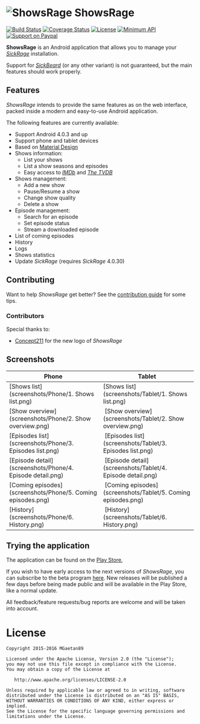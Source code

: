 # ![ShowsRage](app/src/main/res/mipmap-mdpi/ic_launcher.png) ShowsRage

[![Build Status](https://travis-ci.org/MGaetan89/ShowsRage.svg?branch=master)](https://travis-ci.org/MGaetan89/ShowsRage) [![Coverage Status](https://coveralls.io/repos/MGaetan89/ShowsRage/badge.svg?branch=master&service=github)](https://coveralls.io/github/MGaetan89/ShowsRage?branch=master) [![License](https://img.shields.io/badge/license-Apache%202-blue.svg)](https://raw.githubusercontent.com/MGaetan89/ShowsRage/master/LICENSE) [![Minimum API](https://img.shields.io/badge/API-15%2B-green.svg)](https://android-arsenal.com/api?level=15) [![Support on Paypal](https://img.shields.io/badge/paypal-donate-yellow.svg)](https://www.paypal.me/MGaetan89)

**ShowsRage** is an Android application that allows you to manage your *[SickRage](https://www.sickrage.tv/)* installation.

Support for *[SickBeard](http://www.sickbeard.com/)* (or any other variant) is not guaranteed, but the main features should work properly.

## Features

*ShowsRage* intends to provide the same features as on the web interface, packed inside a modern and easy-to-use Android application.

The following features are currently available:

- Support Android 4.0.3 and up
- Support phone and tablet devices
- Based on [Material Design](http://www.google.com/design/)
- Shows information:
    - List your shows
    - List a show seasons and episodes
    - Easy access to *[IMDb](http://www.imdb.com/)* and *[The TVDB](http://thetvdb.com/)*
- Shows management:
    - Add a new show
    - Pause/Resume a show
    - Change show quality
    - Delete a show
- Episode management:
    - Search for an episode
    - Set episode status
    - Stream a downloaded episode
- List of coming episodes
- History
- Logs
- Shows statistics
- Update *SickRage* (requires *SickRage* 4.0.30)

## Contributing

Want to help *ShowsRage* get better? See the [contribution guide](https://github.com/MGaetan89/ShowsRage/blob/master/.github/CONTRIBUTING.md) for some tips.

### Contributors

Special thanks to:

- [Concept211](https://github.com/Concept211) for the new logo of *ShowsRage*

## Screenshots

Phone | Tablet
-----|-----
[Shows list](screenshots/Phone/1. Shows list.png) | [Shows list](screenshots/Tablet/1. Shows list.png)
[Show overview](screenshots/Phone/2. Show overview.png) | [Show overview](screenshots/Tablet/2. Show overview.png)
[Episodes list](screenshots/Phone/3. Episodes list.png) | [Episodes list](screenshots/Tablet/3. Episodes list.png)
[Episode detail](screenshots/Phone/4. Episode detail.png) | [Episode detail](screenshots/Tablet/4. Episode detail.png)
[Coming episodes](screenshots/Phone/5. Coming episodes.png) | [Coming episodes](screenshots/Tablet/5. Coming episodes.png)
[History](screenshots/Phone/6. History.png) | [History](screenshots/Tablet/6. History.png)

## Trying the application

The application can be found on the [Play Store](https://play.google.com/store/apps/details?id=com.mgaetan89.showsrage),

If you wish to have early access to the next versions of *ShowsRage*, you can subscribe to the beta program [here](https://play.google.com/apps/testing/com.mgaetan89.showsrage). New releases will be published a few days before being made public and will be available in the Play Store, like a normal update.

All feedback/feature requests/bug reports are welcome and will be taken into account.

# License

```
Copyright 2015-2016 MGaetan89

Licensed under the Apache License, Version 2.0 (the "License");
you may not use this file except in compliance with the License.
You may obtain a copy of the License at

   http://www.apache.org/licenses/LICENSE-2.0

Unless required by applicable law or agreed to in writing, software
distributed under the License is distributed on an "AS IS" BASIS,
WITHOUT WARRANTIES OR CONDITIONS OF ANY KIND, either express or implied.
See the License for the specific language governing permissions and
limitations under the License.
```
